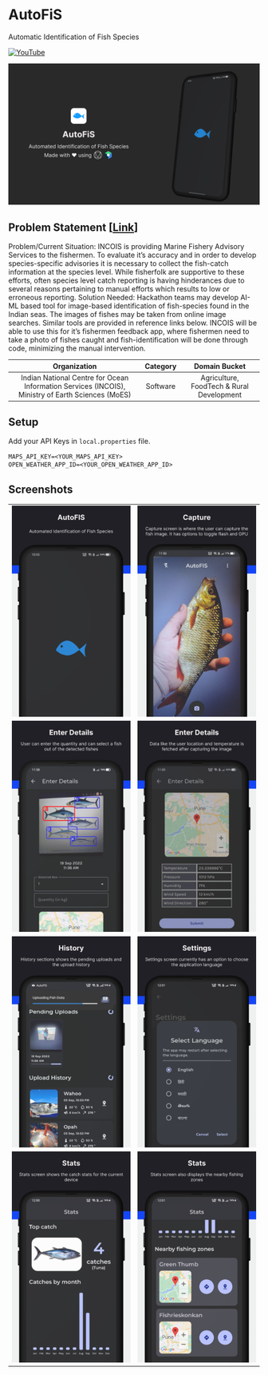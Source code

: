 # AutoFiS
Automatic Identification of Fish Species

[![YouTube](https://img.shields.io/badge/YouTube-FF0000)](https://youtu.be/Ba9CgKhO2lc)

<a href="https://youtu.be/Ba9CgKhO2lc"><img src="https://github.com/Confusion-Matrix-2023/autofis-m3/blob/screenshots/Poster.png?raw=true" /></a>

## Problem Statement [<a href="https://sih.gov.in/sih2022PS?technology_bucket=QWxs&category=QWxs&organization=SW5kaWFuIE5hdGlvbmFsIENlbnRyZSBmb3IgT2NlYW4gSW5mb3JtYXRpb24gU2VydmljZXMgKElOQ09JUyksIE1pbmlzdHJ5IG9mIEVhcnRoIFNjaWVuY2VzIChNb0VTKS4=&organization_type=QWxs">Link</a>]
	
Problem/Current Situation: INCOIS is providing Marine Fishery Advisory Services to the fishermen. To evaluate it’s accuracy and in order to develop species-specific advisories it is necessary to collect the fish-catch information at the species level. While fisherfolk are supportive to these efforts, often species level catch reporting is having hinderances due to several reasons pertaining to manual efforts which results to low or erroneous reporting. Solution Needed: Hackathon teams may develop AI-ML based tool for image-based identification of fish-species found in the Indian seas. The images of fishes may be taken from online image searches. Similar tools are provided in reference links below. INCOIS will be able to use this for it’s fishermen feedback app, where fishermen need to take a photo of fishes caught and fish-identification will be done through code, minimizing the manual intervention.

| Organization | Category | Domain Bucket |
| :---: | :---: | :---: |
| Indian National Centre for Ocean Information Services (INCOIS), Ministry of Earth Sciences (MoES) | Software | Agriculture, FoodTech & Rural Development |

## Setup
Add your API Keys in <code>local.properties</code> file.
```
MAPS_API_KEY=<YOUR_MAPS_API_KEY>
OPEN_WEATHER_APP_ID=<YOUR_OPEN_WEATHER_APP_ID>
```

## Screenshots
| | |
| :---: | :---: |
| <img src="https://github.com/Confusion-Matrix-2023/autofis-m3/blob/screenshots/AutoFIS.png?raw=true" /> | <img src="https://github.com/Confusion-Matrix-2023/autofis-m3/blob/screenshots/Capture.png?raw=true" /> |
| <img src="https://github.com/Confusion-Matrix-2023/autofis-m3/blob/screenshots/Enter%20Details.png?raw=true" /> | <img src="https://github.com/Confusion-Matrix-2023/autofis-m3/blob/screenshots/Enter%20Details-1.png?raw=true" /> |
| <img src="https://github.com/Confusion-Matrix-2023/autofis-m3/blob/screenshots/History.png?raw=true" /> | <img src="https://github.com/Confusion-Matrix-2023/autofis-m3/blob/screenshots/Settings.png?raw=true" /> |
| <img src="https://github.com/Confusion-Matrix-2023/autofis-m3/blob/screenshots/Stats.png?raw=true" /> | <img src="https://github.com/Confusion-Matrix-2023/autofis-m3/blob/screenshots/Stats-1.png?raw=true" /> |
